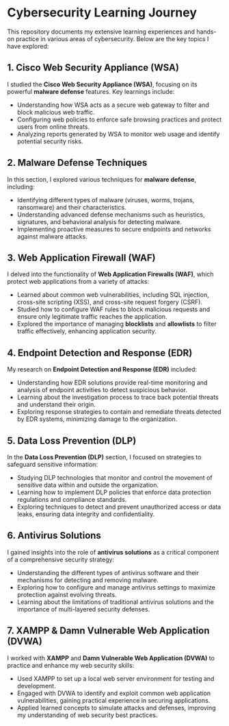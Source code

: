 # Cybersecurity Learning Journey

This repository documents my extensive learning experiences and hands-on practice in various areas of cybersecurity. Below are the key topics I have explored:

## 1. Cisco Web Security Appliance (WSA)
I studied the **Cisco Web Security Appliance (WSA)**, focusing on its powerful **malware defense** features. Key learnings include:
- Understanding how WSA acts as a secure web gateway to filter and block malicious web traffic.
- Configuring web policies to enforce safe browsing practices and protect users from online threats.
- Analyzing reports generated by WSA to monitor web usage and identify potential security risks.

## 2. Malware Defense Techniques
In this section, I explored various techniques for **malware defense**, including:
- Identifying different types of malware (viruses, worms, trojans, ransomware) and their characteristics.
- Understanding advanced defense mechanisms such as heuristics, signatures, and behavioral analysis for detecting malware.
- Implementing proactive measures to secure endpoints and networks against malware attacks.

## 3. Web Application Firewall (WAF)
I delved into the functionality of **Web Application Firewalls (WAF)**, which protect web applications from a variety of attacks:
- Learned about common web vulnerabilities, including SQL injection, cross-site scripting (XSS), and cross-site request forgery (CSRF).
- Studied how to configure WAF rules to block malicious requests and ensure only legitimate traffic reaches the application.
- Explored the importance of managing **blocklists** and **allowlists** to filter traffic effectively, enhancing application security.

## 4. Endpoint Detection and Response (EDR)
My research on **Endpoint Detection and Response (EDR)** included:
- Understanding how EDR solutions provide real-time monitoring and analysis of endpoint activities to detect suspicious behavior.
- Learning about the investigation process to trace back potential threats and understand their origin.
- Exploring response strategies to contain and remediate threats detected by EDR systems, minimizing damage to the organization.

## 5. Data Loss Prevention (DLP)
In the **Data Loss Prevention (DLP)** section, I focused on strategies to safeguard sensitive information:
- Studying DLP technologies that monitor and control the movement of sensitive data within and outside the organization.
- Learning how to implement DLP policies that enforce data protection regulations and compliance standards.
- Exploring techniques to detect and prevent unauthorized access or data leaks, ensuring data integrity and confidentiality.

## 6. Antivirus Solutions
I gained insights into the role of **antivirus solutions** as a critical component of a comprehensive security strategy:
- Understanding the different types of antivirus software and their mechanisms for detecting and removing malware.
- Exploring how to configure and manage antivirus settings to maximize protection against evolving threats.
- Learning about the limitations of traditional antivirus solutions and the importance of multi-layered security defenses.

## 7. XAMPP & Damn Vulnerable Web Application (DVWA)
I worked with **XAMPP** and **Damn Vulnerable Web Application (DVWA)** to practice and enhance my web security skills:
- Used XAMPP to set up a local web server environment for testing and development.
- Engaged with DVWA to identify and exploit common web application vulnerabilities, gaining practical experience in securing applications.
- Applied learned concepts to simulate attacks and defenses, improving my understanding of web security best practices.

